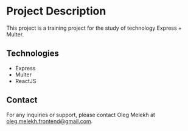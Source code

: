 # Project Description

This project is a training project for the study of technology Express + Multer.

## Technologies

- Express
- Multer
- ReactJS

## Contact

For any inquiries or support, please contact Oleg Melekh at oleg.melekh.frontend@gmail.com.
